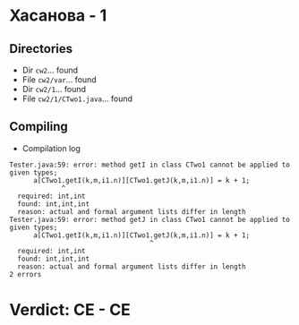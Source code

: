 # Хасанова - 1
## Directories
- Dir `cw2`... found
- File `cw2/var`... found
- Dir `cw2/1`... found
- File `cw2/1/CTwo1.java`... found
## Compiling
- Compilation log
```
Tester.java:59: error: method getI in class CTwo1 cannot be applied to given types;
      a[CTwo1.getI(k,m,i1.n)][CTwo1.getJ(k,m,i1.n)] = k + 1;
             ^
  required: int,int
  found: int,int,int
  reason: actual and formal argument lists differ in length
Tester.java:59: error: method getJ in class CTwo1 cannot be applied to given types;
      a[CTwo1.getI(k,m,i1.n)][CTwo1.getJ(k,m,i1.n)] = k + 1;
                                   ^
  required: int,int
  found: int,int,int
  reason: actual and formal argument lists differ in length
2 errors

```
# Verdict: **CE** - CE

